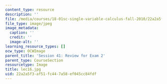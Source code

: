 ```yaml
---
content_type: resource
description: ''
file: /media/courses/18-01sc-single-variable-calculus-fall-2010/22a2a5f3af51fc447a58ef045cc84fdf_lec16.jpg
file_type: image/jpeg
image_metadata:
  caption: ''
  credit: ''
  image-alt: ''
learning_resource_types: []
ocw_type: OCWImage
parent_title: 'Session 41: Review for Exam 2'
parent_type: CourseSection
resourcetype: Image
title: lec16.jpg
uid: 22a2a5f3-af51-fc44-7a58-ef045cc84fdf
---
```

